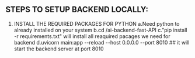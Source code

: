 ## STEPS TO SETUP BACKEND LOCALLY:
1. INSTALL THE REQUIRED PACKAGES FOR PYTHON
    a.Need python to already installed on your system
    b.cd /ai-backend-fast-API
    c."pip install -r requirements.txt" will install all reaquired pacages we need for backend
    d.uvicorn main:app --reload --host 0.0.0.0 --port 8010 ## it will start the backend server at port 8010



